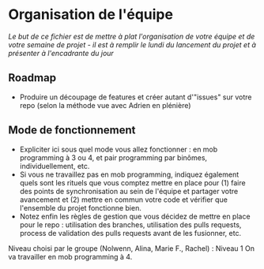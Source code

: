 # Organisation de l'équipe

*Le but de ce fichier est de mettre à plat l'organisation de votre équipe et de votre semaine de projet - il est à remplir le lundi du lancement du projet et à présenter à l'encadrante du jour*

## Roadmap

- Produire un découpage de features et créer autant  d'"issues" sur votre repo (selon la méthode vue avec Adrien en plénière)


## Mode de fonctionnement 

- Expliciter ici sous quel mode vous allez fonctionner : en mob programming à 3 ou 4, et pair programming par binômes, individuellement, etc.
- Si vous ne travaillez pas en mob programming, indiquez également quels sont les rituels que vous comptez mettre en place pour (1) faire des points de synchronisation au sein de l'équipe et partager votre avancement et (2) mettre en commun votre code et vérifier que l'ensemble du projet fonctionne bien.
- Notez enfin les règles de gestion que vous décidez de mettre en place pour le repo : utilisation des branches, utilisation des pulls requests, process de validation des pulls requests avant de les fusionner, etc.


Niveau choisi par le groupe (Nolwenn, Alina, Marie F., Rachel) : Niveau 1
On va travailler en mob programming à 4.
